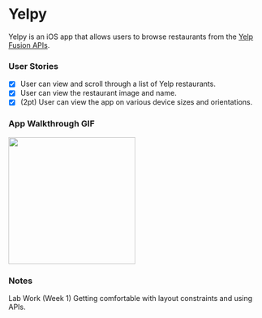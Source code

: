 # Yelpy 

Yelpy is an iOS app that allows users to browse restaurants from the [Yelp Fusion APIs](https://www.yelp.com/fusion#).

### User Stories
- [x] User can view and scroll through a list of Yelp restaurants.
- [x] User can view the restaurant image and name.
- [x] (2pt) User can view the app on various device sizes and orientations.

### App Walkthrough GIF
<img src="YOUR_GIF_URL_HERE" width=250><br>

### Notes
Lab Work (Week 1)
Getting comfortable with layout constraints and using APIs.
